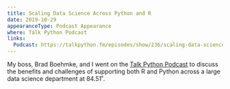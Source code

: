 ```yaml
---
title: Scaling Data Science Across Python and R
date: 2019-10-29
appearanceType: Podcast Appearance
where: Talk Python Podcast
links:
  Podcast: https://talkpython.fm/episodes/show/236/scaling-data-science-across-python-and-r
---
```


My boss, Brad Boehmke, and I went on the [Talk Python Podcast](https://talkpython.fm/) to discuss the benefits and challenges of supporting both R and Python across a large data science department at 84.51˚.
